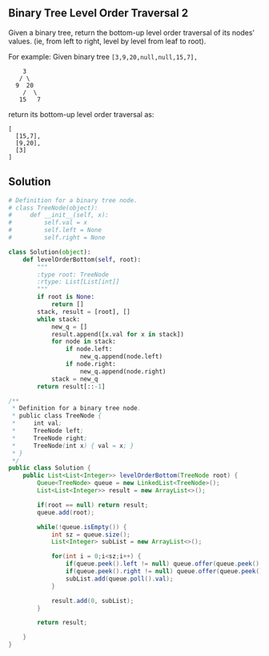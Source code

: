 ## Binary Tree Level Order Traversal 2

Given a binary tree, return the bottom-up level order traversal of its nodes' values. (ie, from left to right, level by level from leaf to root).

For example:
Given binary tree `[3,9,20,null,null,15,7],`
```
    3
   / \
  9  20
    /  \
   15   7
```
return its bottom-up level order traversal as:
```
[
  [15,7],
  [9,20],
  [3]
]
```

## Solution

```python
# Definition for a binary tree node.
# class TreeNode(object):
#     def __init__(self, x):
#         self.val = x
#         self.left = None
#         self.right = None

class Solution(object):
    def levelOrderBottom(self, root):
        """
        :type root: TreeNode
        :rtype: List[List[int]]
        """
        if root is None:
            return []
        stack, result = [root], []
        while stack:
            new_q = []
            result.append([x.val for x in stack])
            for node in stack:
                if node.left:
                    new_q.append(node.left)
                if node.right:
                    new_q.append(node.right)
            stack = new_q
        return result[::-1]
```

```java
/**
 * Definition for a binary tree node.
 * public class TreeNode {
 *     int val;
 *     TreeNode left;
 *     TreeNode right;
 *     TreeNode(int x) { val = x; }
 * }
 */
public class Solution {
    public List<List<Integer>> levelOrderBottom(TreeNode root) {
        Queue<TreeNode> queue = new LinkedList<TreeNode>();
        List<List<Integer>> result = new ArrayList<>();

        if(root == null) return result;
        queue.add(root);

        while(!queue.isEmpty()) {
            int sz = queue.size();
            List<Integer> subList = new ArrayList<>();

            for(int i = 0;i<sz;i++) {
                if(queue.peek().left != null) queue.offer(queue.peek().left);
                if(queue.peek().right != null) queue.offer(queue.peek().right);
                subList.add(queue.poll().val);
            }

            result.add(0, subList);
        }

        return result;

    }
}
```
